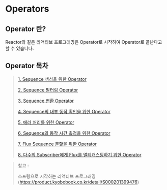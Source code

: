 # Operators

## Operator 란?

Reactor와 같은 리액티브 프로그래밍은 Operator로 시작하여 Operator로 끝난다고 할 수 있습니다.

## Operator 목차

> [1. Sequence 생성을 위한 Operator]()
> 
> [2. Sequence 필터링 Operator]()
> 
> [3. Sequence 변환 Operator]()
> 
> [4. Sequence의 내부 동작 확인을 위한 Operator]()
> 
> [5. 에러 처리를 위한 Operator]()
> 
> [6. Sequence의 동작 시간 측정을 위한 Operator]()
> 
> [7. Flux Sequence 분할을 위한 Operator]()
> 
> [8. 다수의 Subscriber에게 Flux를 멀티캐스팅하기 위한 Operator]()


> 참고 :
>
> 스프링으로 시작하는 리액티브 프로그래밍(https://product.kyobobook.co.kr/detail/S000201399476)